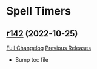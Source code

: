 # <DBM> Spell Timers

## [r142](https://github.com/DeadlyBossMods/DBM-SpellTimers/tree/r142) (2022-10-25)
[Full Changelog](https://github.com/DeadlyBossMods/DBM-SpellTimers/compare/r141...r142) [Previous Releases](https://github.com/DeadlyBossMods/DBM-SpellTimers/releases)

- Bump toc file  
